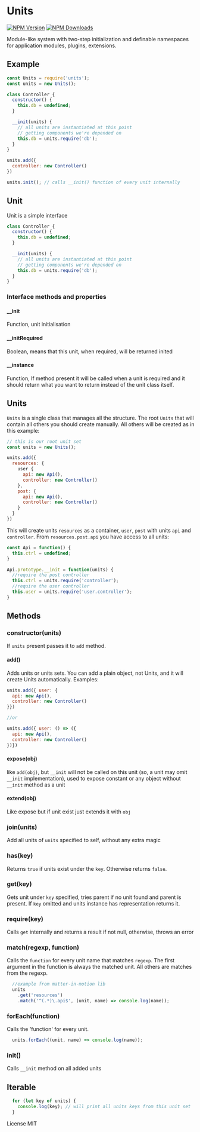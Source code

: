 # Units

[![NPM Version](https://img.shields.io/npm/v/units.svg?style=flat-square)](https://www.npmjs.com/package/units)
[![NPM Downloads](https://img.shields.io/npm/dt/units.svg?style=flat-square)](https://www.npmjs.com/package/units)

Module-like system with two-step initialization and definable namespaces for application modules, plugins, extensions.

## Example

```js
const Units = require('units');
const units = new Units();

class Controller {
  constructor() {
    this.db = undefined;
  }

  __init(units) {
    // all units are instantiated at this point
    // getting components we're depended on
    this.db = units.require('db');
  }
}

units.add({
  controller: new Controller()
})

units.init(); // calls __init() function of every unit internally
```

## Unit

Unit is a simple interface

```js
class Controller {
  constructor() {
    this.db = undefined;
  }

  __init(units) {
    // all units are instantiated at this point
    // getting components we're depended on
    this.db = units.require('db');
  }
}
```

### Interface methods and properties

#### __init
Function, unit initialisation

#### __initRequired
Boolean, means that this unit, when required, will be returned inited

#### __instance
Function, If method present it will be called when a unit is required and it should return what you want to return instead of the unit class itself.

## Units

`Units` is a single class that manages all the structure. The root `Units` that will contain all others you should create manually. All others will be created as in this example:

```js
// this is our root unit set
const units = new Units();

units.add({
  resources: {
    user {
      api: new Api(),
      controller: new Controller()
    },
    post: {
      api: new Api(),
      controller: new Controller()
    }
  }
})
```

This will create units `resources` as a container, `user`, `post` with units `api` and `controller`. From `resources.post.api` you have access to all units:

```js
const Api = function() {
  this.ctrl = undefined;
}

Api.prototype.__init = function(units) {
  //require the post controller
  this.ctrl = units.require('controller');
  //require the user controller
  this.user = units.require('user.controller');
}

```

## Methods

### constructor(units)

If `units` present passes it to `add` method.

#### add()

Adds units or units sets. You can add a plain object, not Units, and it will create Units automatically. Examples:

```js
units.add({ user: {
  api: new Api(),
  controller: new Controller()
}})

//or

units.add({ user: () => ({
  api: new Api(),
  controller: new Controller()
})})
```

#### expose(obj)

like `add(obj)`, but `__init` will not be called on this unit (so, a unit may omit `__init` implementation), used to expose constant or any object without `__init` method as a unit

#### extend(obj)

Like expose but if unit exist just extends it with `obj`

### join(units)

Add all units of `units` specified to self, without any extra magic

### has(key)

Returns `true` if units exist under the `key`. Otherwise returns `false`.

### get(key)

Gets unit under `key` specified, tries parent if no unit found and parent is present. If `key` omitted and units instance has representation returns it.

### require(key)

Calls `get` internally and returns a result if not null, otherwise, throws an error

### match(regexp, function)

Calls the `function` for every unit name that matches `regexp`. The first argument in the function is always the matched unit. All others are matches from the regexp.

```js
  //example from matter-in-motion lib
  units
    .get('resources')
    .match('^(.*)\.api$', (unit, name) => console.log(name));
```

### forEach(function)

Calls the 'function' for every unit.

```js
  units.forEach((unit, name) => console.log(name));
```

### init()

Calls `__init` method on all added units

## Iterable
```js
  for (let key of units) {
    console.log(key); // will print all units keys from this unit set
  }
```

License MIT
